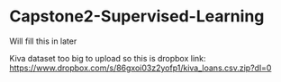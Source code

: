 # Capstone2-Supervised-Learning

Will fill this in later

Kiva dataset too big to upload so this is dropbox link: https://www.dropbox.com/s/86gxoi03z2yofp1/kiva_loans.csv.zip?dl=0
